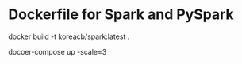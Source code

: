 # Dockerfile for Spark and PySpark

docker build -t koreacb/spark:latest .

docoer-compose up -scale=3
